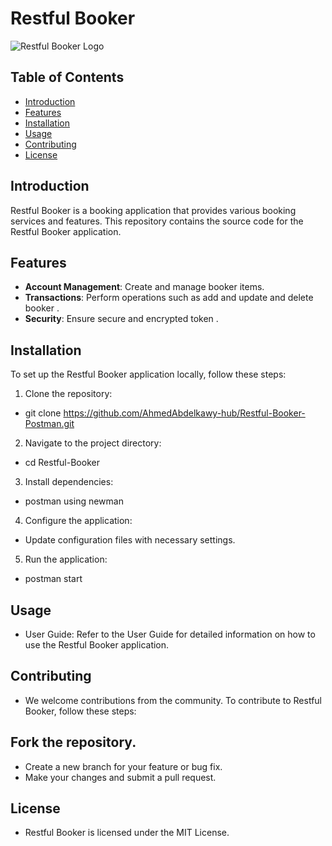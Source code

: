 # Restful Booker
 
![Restful Booker Logo](https://www.google.com.eg/imgres?imgurl=https%3A%2F%2Fseekvectorlogo.com%2Fwp-content%2Fuploads%2F2018%2F01%2Fbooker-vector-logo.png&tbnid=Hrf2KL7AHOBLvM&vet=12ahUKEwiWmeza1pKEAxUXmycCHZetDDcQMygCegQIARAx..i&imgrefurl=https%3A%2F%2Fseekvectorlogo.com%2Fbooker-vector-logo-svg%2F&docid=V0uugRIpHlX0tM&w=900&h=500&q=restful-booker-platform%20%20logo%20image%20extension%20.jpg)
 
## Table of Contents
 
- [Introduction](#introduction)
- [Features](#features)
- [Installation](#installation)
- [Usage](#usage)
- [Contributing](#contributing)
- [License](#license)
 
## Introduction
 
Restful Booker is a booking application that provides various booking services and features. This repository contains the source code for the Restful Booker application.
 
## Features
 
- **Account Management**: Create and manage booker items.
- **Transactions**: Perform operations such as add and update and delete booker .
- **Security**: Ensure secure and encrypted token .
 
## Installation
 
To set up the Restful Booker application locally, follow these steps:
 
1. Clone the repository:
* git clone https://github.com/AhmedAbdelkawy-hub/Restful-Booker-Postman.git
2. Navigate to the project directory:
*   cd Restful-Booker
3. Install dependencies:
*   postman using newman
4. Configure the application:
 
* Update configuration files with necessary settings.
5. Run the application:
*   postman start
 
## Usage
* User Guide: Refer to the User Guide for detailed information on how to use the Restful Booker application.
 
## Contributing
* We welcome contributions from the community. To contribute to Restful Booker, follow these steps:
 
## Fork the repository.
* Create a new branch for your feature or bug fix.
* Make your changes and submit a pull request.
 
## License
* Restful Booker is licensed under the MIT License.